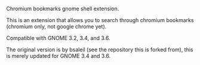 Chromium bookmarks gnome shell extension.

This is an extension that allows you to search through chromium bookmarks (chromium only, not google chrome yet).

Compatible with GNOME 3.2, 3.4, and 3.6.

The original version is by bsaleil (see the repository this is forked from), this is merely updated for GNOME 3.4 and 3.6.
